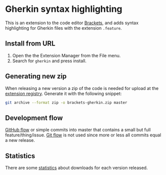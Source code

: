 # Gherkin syntax highlighting

This is an extension to the code editor [Brackets][1], and adds syntax
highlighting for Gherkin files with the extension `.feature`.

## Install from URL

1. Open the the Extension Manager from the File menu.
2. Search for `gherkin` and press install.

## Generating new zip

When releasing a new version a zip of the code is needed for upload at the
[extension registry][2]. Generate it with the following snippet:

```bash
git archive --format zip -o brackets-gherkin.zip master
```

## Development flow

[GitHub flow][3] or simple commits into master that contains a small but
full feature/thing/issue. [Git flow][4] is not used since more or less all
commits equal a new release.

## Statistics

There are some [statistics][5] about downloads for each version released.

  [1]: http://brackets.io/ "Brackets — Open source code editor built with the web for the web"
  [2]: https://brackets-registry.aboutweb.com/ "Brackets registry"
  [3]: https://guides.github.com/introduction/flow/ "GitHub flow"
  [4]: http://nvie.com/posts/a-successful-git-branching-model/ "Git flow — A successful Git branching model"
  [5]: http://konstantinkobs.github.io/BracketsExtensionStats/#com.tregusti.gherkin "Brackets Extensions Stats"
